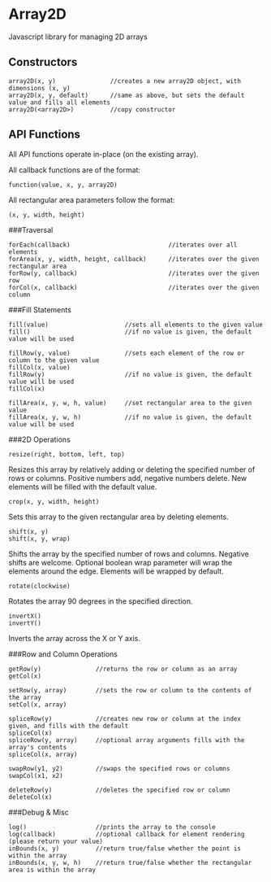 Array2D
=======

Javascript library for managing 2D arrays


Constructors
------------

	array2D(x, y)				//creates a new array2D object, with dimensions (x, y)
	array2D(x, y, default)		//same as above, but sets the default value and fills all elements
	array2D(<array2D>)			//copy constructor



API Functions
------------

All API functions operate in-place (on the existing array).

All callback functions are of the format:

	function(value, x, y, array2D)

All rectangular area parameters follow the format:

	(x, y, width, height)

###Traversal

	forEach(callback)							//iterates over all elements
	forArea(x, y, width, height, callback)		//iterates over the given rectangular area
	forRow(y, callback)							//iterates over the given row
	forCol(x, callback)							//iterates over the given column

###Fill Statements

	fill(value)						//sets all elements to the given value
	fill()							//if no value is given, the default value will be used

	fillRow(y, value)				//sets each element of the row or column to the given value
	fillCol(x, value)
	fillRow(y)						//if no value is given, the default value will be used
	fillCol(x)
	
	fillArea(x, y, w, h, value)		//set rectangular area to the given value
	fillArea(x, y, w, h)			//if no value is given, the default value will be used

###2D Operations

	resize(right, bottom, left, top)

Resizes this array by relatively adding or deleting the specified number of rows or columns. Positive numbers add, negative numbers delete. New elements will be filled with the default value.

	crop(x, y, width, height)

Sets this array to the given rectangular area by deleting elements.

	shift(x, y)
	shift(x, y, wrap)

Shifts the array by the specified number of rows and columns. Negative shifts are welcome. Optional boolean wrap parameter will wrap the elements around the edge. Elements will be wrapped by default.

	rotate(clockwise)

Rotates the array 90 degrees in the specified direction.

	invertX()
	invertY()

Inverts the array across the X or Y axis.

###Row and Column Operations

	getRow(y)				//returns the row or column as an array
	getCol(x)

	setRow(y, array)		//sets the row or column to the contents of the array
	setCol(x, array)

	spliceRow(y)			//creates new row or column at the index given, and fills with the default
	spliceCol(x)
	spliceRow(y, array)		//optional array arguments fills with the array's contents
	spliceCol(x, array)

	swapRow(y1, y2)			//swaps the specified rows or columns
	swapCol(x1, x2)

	deleteRow(y)			//deletes the specified row or column
	deleteCol(x)

###Debug & Misc

	log()					//prints the array to the console
	log(callback)			//optional callback for element rendering (please return your value)
	inBounds(x, y)			//return true/false whether the point is within the array
	inBounds(x, y, w, h)	//return true/false whether the rectangular area is within the array